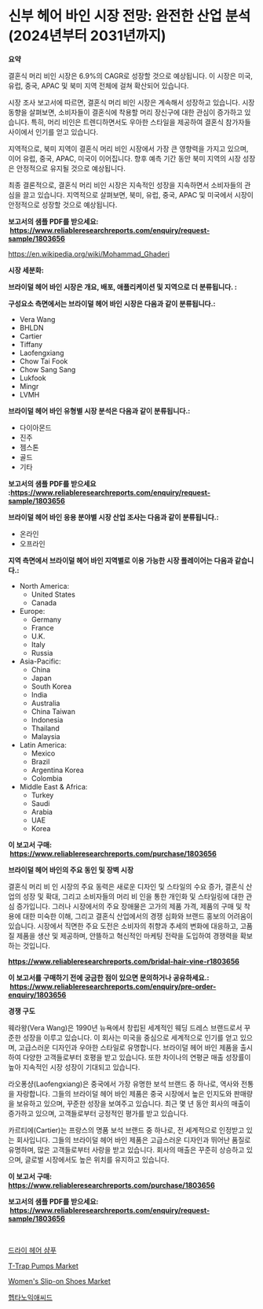 <p><h1>신부 헤어 바인 시장 전망: 완전한 산업 분석 (2024년부터 2031년까지)</h1></p><p><strong>요약</strong></p>
<p><p>결혼식 머리 비인 시장은 6.9%의 CAGR로 성장할 것으로 예상됩니다. 이 시장은 미국, 유럽, 중국, APAC 및 북미 지역 전체에 걸쳐 확산되어 있습니다. </p><p>시장 조사 보고서에 따르면, 결혼식 머리 비인 시장은 계속해서 성장하고 있습니다. 시장 동향을 살펴보면, 소비자들이 결혼식에 착용할 머리 장신구에 대한 관심이 증가하고 있습니다. 특히, 머리 비인은 트렌디하면서도 우아한 스타일을 제공하여 결혼식 참가자들 사이에서 인기를 얻고 있습니다.</p><p>지역적으로, 북미 지역이 결혼식 머리 비인 시장에서 가장 큰 영향력을 가지고 있으며, 이어 유럽, 중국, APAC, 미국이 이어집니다. 향후 예측 기간 동안 북미 지역의 시장 성장은 안정적으로 유지될 것으로 예상됩니다.</p><p>최종 결론적으로, 결혼식 머리 비인 시장은 지속적인 성장을 지속하면서 소비자들의 관심을 끌고 있습니다. 지역적으로 살펴보면, 북미, 유럽, 중국, APAC 및 미국에서 시장이 안정적으로 성장할 것으로 예상됩니다.</p></p>
<p><strong>보고서의 샘플 PDF를 받으세요: &nbsp;<a href="https://www.reliableresearchreports.com/enquiry/request-sample/1803656">https://www.reliableresearchreports.com/enquiry/request-sample/1803656</a></strong></p>
<p><a href="https://en.wikipedia.org/wiki/Mohammad_Ghaderi">https://en.wikipedia.org/wiki/Mohammad_Ghaderi</a></p>
<p><strong>시장 세분화:</strong></p>
<p><strong> 브라이덜 헤어 바인 시장은 개요, 배포, 애플리케이션 및 지역으로 더 분류됩니다. :</strong></p>
<p><strong>구성요소 측면에서는 브라이덜 헤어 바인 시장은 다음과 같이 분류됩니다.:</strong></p>
<p><ul><li>Vera Wang</li><li>BHLDN</li><li>Cartier</li><li>Tiffany</li><li>Laofengxiang</li><li>Chow Tai Fook</li><li>Chow Sang Sang</li><li>Lukfook</li><li>Mingr</li><li>LVMH</li></ul></p>
<p><strong> 브라이덜 헤어 바인 유형별 시장 분석은 다음과 같이 분류됩니다.:</strong></p>
<p><ul><li>다이아몬드</li><li>진주</li><li>젬스톤</li><li>골드</li><li>기타</li></ul></p>
<p><strong>보고서의 샘플 PDF를 받으세요 :<a href="https://www.reliableresearchreports.com/enquiry/request-sample/1803656">https://www.reliableresearchreports.com/enquiry/request-sample/1803656</a></strong></p>
<p><strong> 브라이덜 헤어 바인 응용 분야별 시장 산업 조사는 다음과 같이 분류됩니다.:</strong></p>
<p><ul><li>온라인</li><li>오프라인</li></ul></p>
<p><strong>지역 측면에서 브라이덜 헤어 바인 지역별로 이용 가능한 시장 플레이어는 다음과 같습니다.:</strong></p>
<p><ul>
    <li>
        North America:
        <ul>
            <li>United States</li>
            <li>Canada</li>
        </ul>
    </li>
    <li>
        Europe:
        <ul>
            <li>Germany</li>
            <li>France</li>
            <li>U.K.</li>
            <li>Italy</li>
            <li>Russia</li>
        </ul>
    </li>
    <li>
        Asia-Pacific:
        <ul>
            <li>China</li>
            <li>Japan</li>
            <li>South Korea</li>
            <li>India</li>
            <li>Australia</li>
            <li>China Taiwan</li>
            <li>Indonesia</li>
            <li>Thailand</li>
            <li>Malaysia</li>
        </ul>
    </li>
    <li>
        Latin America:
        <ul>
            <li>Mexico</li>
            <li>Brazil</li>
            <li>Argentina Korea</li>
            <li>Colombia</li>
        </ul>
    </li>
    <li>
        Middle East & Africa:
        <ul>
            <li>Turkey</li>
            <li>Saudi</li>
            <li>Arabia</li>
            <li>UAE</li>
            <li>Korea</li>
        </ul>
    </li>
    </ul></p>
<p><strong>이 보고서 구매: &nbsp;<a href="https://www.reliableresearchreports.com/purchase/1803656">https://www.reliableresearchreports.com/purchase/1803656</a></strong></p>
<p><strong>브라이덜 헤어 바인의 주요 동인 및 장벽 시장</strong></p>
<p><p>결혼식 머리 비 인 시장의 주요 동력은 새로운 디자인 및 스타일의 수요 증가, 결혼식 산업의 성장 및 확대, 그리고 소비자들의 머리 비 인을 통한 개인화 및 스타일링에 대한 관심 증가입니다. 그러나 시장에서의 주요 장애물은 고가의 제품 가격, 제품의 구매 및 착용에 대한 미숙한 이해, 그리고 결혼식 산업에서의 경쟁 심화와 브랜드 홍보의 어려움이 있습니다. 시장에서 직면한 주요 도전은 소비자의 취향과 추세의 변화에 대응하고, 고품질 제품을 생산 및 제공하며, 안뜰하고 혁신적인 마케팅 전략을 도입하여 경쟁력을 확보하는 것입니다.</p></p>
<p><strong><a href="https://www.reliableresearchreports.com/bridal-hair-vine-r1803656">https://www.reliableresearchreports.com/bridal-hair-vine-r1803656</a></strong></p>
<p><strong>이 보고서를 구매하기 전에 궁금한 점이 있으면 문의하거나 공유하세요.: &nbsp;<a href="https://www.reliableresearchreports.com/enquiry/pre-order-enquiry/1803656">https://www.reliableresearchreports.com/enquiry/pre-order-enquiry/1803656</a></strong></p>
<p><strong>경쟁 구도</strong></p>
<p><p>웨라왕(Vera Wang)은 1990년 뉴욕에서 창립된 세계적인 웨딩 드레스 브랜드로서 꾸준한 성장을 이루고 있습니다. 이 회사는 미국을 중심으로 세계적으로 인기를 얻고 있으며, 고급스러운 디자인과 우아한 스타일로 유명합니다. 브라이덜 헤어 바인 제품을 출시하여 다양한 고객들로부터 호평을 받고 있습니다. 또한 차이나의 연평균 매출 성장률이 높아 지속적인 시장 성장이 기대되고 있습니다.</p><p>라오퐁샹(Laofengxiang)은 중국에서 가장 유명한 보석 브랜드 중 하나로, 역사와 전통을 자랑합니다. 그들의 브라이덜 헤어 바인 제품은 중국 시장에서 높은 인지도와 판매량을 보유하고 있으며, 꾸준한 성장을 보여주고 있습니다. 최근 몇 년 동안 회사의 매출이 증가하고 있으며, 고객들로부터 긍정적인 평가를 받고 있습니다.</p><p>카르티에(Cartier)는 프랑스의 명품 보석 브랜드 중 하나로, 전 세계적으로 인정받고 있는 회사입니다. 그들의 브라이덜 헤어 바인 제품은 고급스러운 디자인과 뛰어난 품질로 유명하며, 많은 고객들로부터 사랑을 받고 있습니다. 회사의 매출은 꾸준히 상승하고 있으며, 글로벌 시장에서도 높은 위치를 유지하고 있습니다.</p></p>
<p><strong>이 보고서 구매: &nbsp; <a href="https://www.reliableresearchreports.com/purchase/1803656">https://www.reliableresearchreports.com/purchase/1803656</a></strong></p>
<p><strong>보고서의 샘플 PDF를 받으세요: &nbsp;<a href="https://www.reliableresearchreports.com/enquiry/request-sample/1803656">https://www.reliableresearchreports.com/enquiry/request-sample/1803656</a></strong><strong></strong></p>
<p>&nbsp;</p>
<p><p><a href="https://github.com/ahmadrevanz10/Market-Research-Report-List-2/blob/main/664003433747.md">드라이 헤어 샴푸</a></p><p><a href="https://medium.com/@karleeprice2004/global-t-trap-pumps-market-size-is-expected-to-reach-at-a-cagr-of-13-1-907fff064131">T-Trap Pumps Market</a></p><p><a href="https://medium.com/@karleeprice2004/emerging-trends-in-womens-slip-on-shoes-market-global-outlook-and-future-prospects-from-2024-0327a6cc7fb3">Women's Slip-on Shoes Market</a></p><p><a href="https://github.com/nigaleamar09/Market-Research-Report-List-2/blob/main/702729833748.md">헵타노익애씨드</a></p></p>